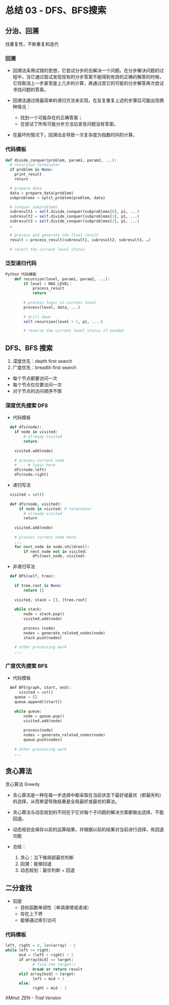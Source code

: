 # 总结 03 - DFS、BFS搜索

## 分治、回溯

找重复性，不断重复和迭代

### 回溯

- 回溯法采用试错的思想，它尝试分步的去解决一个问题。在分步解决问题的过程中，当它通过尝试发现现有的分步答案不能得到有效的正确的解答的时候，它将取消上一步甚至是上几步的计算，再通过其它的可能的分步解答再次尝试寻找问题的答案。

- 回溯法通过用最简单的递归方法来实现，在反复重复上述的步骤后可能出现俩种情况：
  - 找到一个可能存在的正确答案；
  - 在尝试了所有可能分步方法后宣告问题没有答案。
  
- 在最坏的情况下，回溯法会导致一次复杂度为指数时间的计算。

### 代码模板

``` python
def divide_conquer(problem, param1, param2, ...): 
  # recursion terminator 
  if problem is None: 
	print_result 
	return 

  # prepare data 
  data = prepare_data(problem) 
  subproblems = split_problem(problem, data) 

  # conquer subproblems 
  subresult1 = self.divide_conquer(subproblems[0], p1, ...) 
  subresult2 = self.divide_conquer(subproblems[1], p1, ...) 
  subresult3 = self.divide_conquer(subproblems[2], p1, ...) 
  …

  # process and generate the final result 
  result = process_result(subresult1, subresult2, subresult3, …)
	
  # revert the current level states
```

### 泛型递归代码

```python
Python 代码模板
	def recursion(level, param1, param2, ...):
		if level > MAX_LEVEL：
			process_result
			return
		
		# process logic in current level
		process(level, data, ...)
		
		# drill down
		self.recursion(level + 1, p1, ....)

		# reverse the current level status if needed
```

## DFS、BFS 搜索

1. 深度优先：depth first search
2. 广度优先：breadth first search

- 每个节点都要访问一次
- 每个节点仅仅要访问一次
- 对于节点的访问顺序不限


### 深度优先搜索 DFS

- 代码模板
```python 
  def dfs(node):
  	if node in visited:
  		# already visited
  		return
  
  	visited.add(node)
  
  	# process current node
  	# ... # logic here
  	dfs(node.left)
  	dfs(node.right)
```
- 递归写法
  
```python
  visited = set() 
  
  def dfs(node, visited):
      if node in visited: # terminator
      	# already visited 
      	return 
  
  	visited.add(node) 
  
  	# process current node here. 
  	...
  	for next_node in node.children(): 
  		if next_node not in visited: 
  			dfs(next_node, visited)
```
- 非递归写法
```python
  def DFS(self, tree): 
  
  	if tree.root is None: 
  		return [] 
  
  	visited, stack = [], [tree.root]
  
  	while stack: 
  		node = stack.pop() 
  		visited.add(node)
  
  		process (node) 
  		nodes = generate_related_nodes(node) 
  		stack.push(nodes) 
  
  	# other processing work 
  	...
```
### 广度优先搜索 BFS

- 代码模板
```python
  def BFS(graph, start, end):
      visited = set()
  	queue = [] 
  	queue.append([start]) 
  
  	while queue: 
  		node = queue.pop() 
  		visited.add(node)
  
  		process(node) 
  		nodes = generate_related_nodes(node) 
  		queue.push(nodes)
  
  	# other processing work 
  	...
```
## 贪心算法

贪心算法 Greedy

- 贪心算法是一种在每一步选择中都采取在当前状态下最好或最优（即最🈶利）的选择，从而希望导致结果是全局最好或最优的算法。

- 贪心算法与动态规划的不同在于它对每个子问题的解决方案都做出选择，不能回退。
- 动态规划会保存以前的运算结果，并根据以前的结果对当前进行选择，有回退功能

	
- 总结：
  1. 贪心：当下做局部最优判断
  2. 回溯：能够回退
  3. 动态规划：最优判断 + 回退

## 二分查找

- 前提
  - 目标函数单调性（单调递增或递减）
  - 存在上下界
  - 能够通过索引访问

### 代码模板

```python
left, right = 0, len(array) - 1 
while left <= right: 
	  mid = (left + right) / 2 
	  if array[mid] == target: 
		    # find the target!! 
		    break or return result 
	  elif array[mid] < target: 
		    left = mid + 1 
	  else: 
		    right = mid - 1
```
*XMind: ZEN - Trial Version*